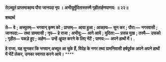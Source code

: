 **तेऽच्युतं प्राप्तमाकण्र्य पौरा जानपदा नृप ।** **अभीयुर्मुदितास्तस्मै गृहीतार्हणपाणय: ॥ २२॥** 

**शब्दार्थ** 

**ते—** **वे** **; अच्युतम्—** **भगवान् कृष्ण को** **; प्राप्तम्—** **आया हुआ** **; आकण्र्य—** **सुन कर** **; पौरा:—** **नगरवासी** **; जानपदा:—** **तथा** **ग्रामवासी** **; नृप—** **हे राजा** **; अभीयु:—** **आगे आये** **; मुदिता:—** **प्रसन्न मुख** **; तस्मै—** **उसको** **; गृहीत—** **पकड़े हुए** **; अर्हण—** **उन्हें** **अॢपत करने के लिए भेंटें** **; पाणय:—** **अपने हाथों में।** **.** 

**हे राजा, यह सुनकर कि भगवान् अच्युत आ चुके हैं, विदेह के नगर तथा ग्रामनिवासी** **हर्षपूर्वक अपने अपने हाथों में भेंटें लेकर, उनका स्वागत करने आये।** **** 